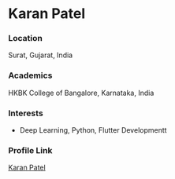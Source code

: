 # Karan Patel

### Location

Surat, Gujarat, India

### Academics

HKBK College of Bangalore, Karnataka, India

### Interests

- Deep Learning, Python, Flutter Developmentt

### Profile Link

[Karan Patel](https://github.com/karanpatel2329)